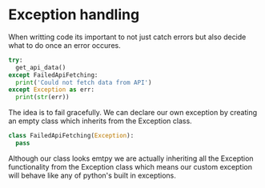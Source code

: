 # Exception handling

When writting code its important to not just catch errors but also decide what
to do once an error occures.

```python
try:
  get_api_data()
except FailedApiFetching:
  print('Could not fetch data from API')
except Exception as err:
  print(str(err))
```

The idea is to fail gracefully. We can declare our own exception by creating an
empty class which inherits from the Exception class.

```python
class FailedApiFetching(Exception):
  pass
```

Although our class looks emtpy we are actually inheriting all the Exception
functionality from the Exception class which means our custom exception will
behave like any of python's built in exceptions.
